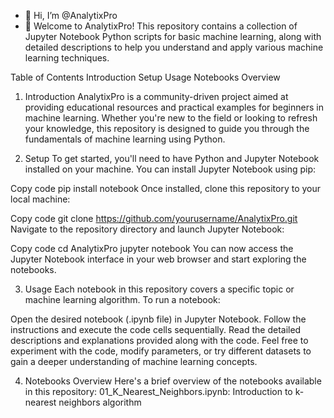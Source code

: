 - 👋 Hi, I’m @AnalytixPro
- 👀 Welcome to AnalytixPro! This repository contains a collection of Jupyter Notebook Python scripts for basic machine learning, along with detailed descriptions to help you understand and apply various machine learning techniques.

Table of Contents
Introduction
Setup
Usage
Notebooks Overview

1. Introduction
AnalytixPro is a community-driven project aimed at providing educational resources and practical examples for beginners in machine learning. Whether you're new to the field or looking to refresh your knowledge, this repository is designed to guide you through the fundamentals of machine learning using Python.

2. Setup
To get started, you'll need to have Python and Jupyter Notebook installed on your machine. You can install Jupyter Notebook using pip:


Copy code
pip install notebook
Once installed, clone this repository to your local machine:


Copy code
git clone https://github.com/yourusername/AnalytixPro.git
Navigate to the repository directory and launch Jupyter Notebook:

Copy code
cd AnalytixPro
jupyter notebook
You can now access the Jupyter Notebook interface in your web browser and start exploring the notebooks.

3. Usage
Each notebook in this repository covers a specific topic or machine learning algorithm. To run a notebook:

Open the desired notebook (.ipynb file) in Jupyter Notebook.
Follow the instructions and execute the code cells sequentially.
Read the detailed descriptions and explanations provided along with the code.
Feel free to experiment with the code, modify parameters, or try different datasets to gain a deeper understanding of machine learning concepts.


4. Notebooks Overview
Here's a brief overview of the notebooks available in this repository:
01_K_Nearest_Neighbors.ipynb: Introduction to k-nearest neighbors algorithm

